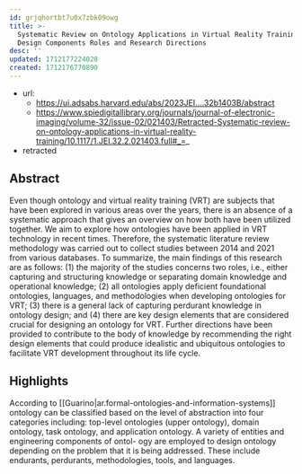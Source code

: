 ```yaml
---
id: grjqhortbt7u0x7zbk09owg
title: >-
  Systematic Review on Ontology Applications in Virtual Reality Training Domain
  Design Components Roles and Research Directions
desc: ''
updated: 1712177224028
created: 1712176770890
---
```


- url: 
  - https://ui.adsabs.harvard.edu/abs/2023JEI....32b1403B/abstract
  - https://www.spiedigitallibrary.org/journals/journal-of-electronic-imaging/volume-32/issue-02/021403/Retracted-Systematic-review-on-ontology-applications-in-virtual-reality-training/10.1117/1.JEI.32.2.021403.full#_=_
- retracted

## Abstract

Even though ontology and virtual reality training (VRT) are subjects that have been explored in various areas over the years, there is an absence of a systematic approach that gives an overview on how both have been utilized together. We aim to explore how ontologies have been applied in VRT technology in recent times. Therefore, the systematic literature review methodology was carried out to collect studies between 2014 and 2021 from various databases. To summarize, the main findings of this research are as follows: (1) the majority of the studies concerns two roles, i.e., either capturing and structuring knowledge or separating domain knowledge and operational knowledge; (2) all ontologies apply deficient foundational ontologies, languages, and methodologies when developing ontologies for VRT; (3) there is a general lack of capturing perdurant knowledge in ontology design; and (4) there are key design elements that are considered crucial for designing an ontology for VRT. Further directions have been provided to contribute to the body of knowledge by recommending the right design elements that could produce idealistic and ubiquitous ontologies to facilitate VRT development throughout its life cycle.


## Highlights

According to [[Guarino|ar.formal-ontologies-and-information-systems]] ontology can be classified based on the level of abstraction
into four categories including: top-level ontologies (upper ontology), domain ontology, task
ontology, and application ontology. A variety of entities and engineering components of ontol-
ogy are employed to design ontology depending on the problem that it is being addressed. These
include endurants, perdurants, methodologies, tools, and languages.